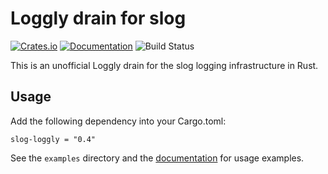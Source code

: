 # Loggly drain for slog

[![Crates.io][crates-badge]][crates-url]
[![Documentation][doc-badge]][doc-url]
![Build Status][build-badge]

[crates-badge]: https://img.shields.io/crates/d/slog-loggly.svg
[crates-url]: https://crates.io/crates/slog-loggly
[doc-badge]: https://docs.rs/slog-loggly/badge.svg
[doc-url]: https://docs.rs/slog-loggly/
[build-badge]: https://github.com/angelcam/rust-slog-loggly/actions/workflows/test.yaml/badge.svg?branch=master

This is an unofficial Loggly drain for the slog logging infrastructure in Rust.

## Usage

Add the following dependency into your Cargo.toml:

```
slog-loggly = "0.4"
```

See the `examples` directory and the [documentation](https://docs.rs/slog-loggly/) for usage examples.
